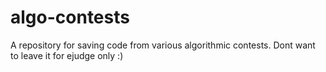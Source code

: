 # algo-contests
A repository for saving code from various algorithmic contests. Dont want to leave it for ejudge only :)
